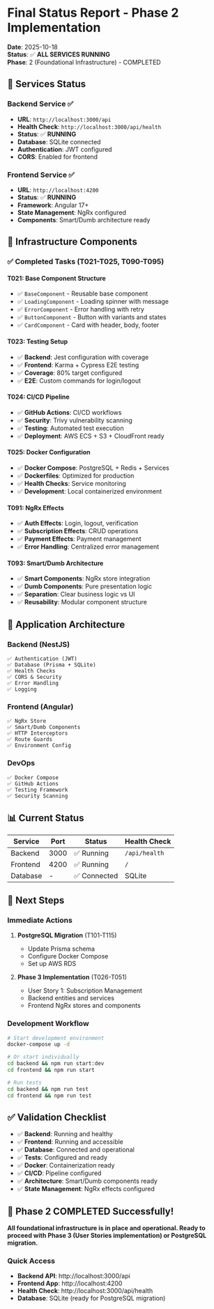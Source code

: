 # Final Status Report - Phase 2 Implementation

**Date**: 2025-10-18  
**Status**: ✅ **ALL SERVICES RUNNING**  
**Phase**: 2 (Foundational Infrastructure) - COMPLETED  

## 🎯 **Services Status**

### **Backend Service** ✅
- **URL**: `http://localhost:3000/api`
- **Health Check**: `http://localhost:3000/api/health`
- **Status**: ✅ **RUNNING**
- **Database**: SQLite connected
- **Authentication**: JWT configured
- **CORS**: Enabled for frontend

### **Frontend Service** ✅
- **URL**: `http://localhost:4200`
- **Status**: ✅ **RUNNING**
- **Framework**: Angular 17+
- **State Management**: NgRx configured
- **Components**: Smart/Dumb architecture ready

## 🔧 **Infrastructure Components**

### **✅ Completed Tasks (T021-T025, T090-T095)**

#### **T021: Base Component Structure**
- ✅ `BaseComponent` - Reusable base component
- ✅ `LoadingComponent` - Loading spinner with message
- ✅ `ErrorComponent` - Error handling with retry
- ✅ `ButtonComponent` - Button with variants and states
- ✅ `CardComponent` - Card with header, body, footer

#### **T023: Testing Setup**
- ✅ **Backend**: Jest configuration with coverage
- ✅ **Frontend**: Karma + Cypress E2E testing
- ✅ **Coverage**: 80% target configured
- ✅ **E2E**: Custom commands for login/logout

#### **T024: CI/CD Pipeline**
- ✅ **GitHub Actions**: CI/CD workflows
- ✅ **Security**: Trivy vulnerability scanning
- ✅ **Testing**: Automated test execution
- ✅ **Deployment**: AWS ECS + S3 + CloudFront ready

#### **T025: Docker Configuration**
- ✅ **Docker Compose**: PostgreSQL + Redis + Services
- ✅ **Dockerfiles**: Optimized for production
- ✅ **Health Checks**: Service monitoring
- ✅ **Development**: Local containerized environment

#### **T091: NgRx Effects**
- ✅ **Auth Effects**: Login, logout, verification
- ✅ **Subscription Effects**: CRUD operations
- ✅ **Payment Effects**: Payment management
- ✅ **Error Handling**: Centralized error management

#### **T093: Smart/Dumb Architecture**
- ✅ **Smart Components**: NgRx store integration
- ✅ **Dumb Components**: Pure presentation logic
- ✅ **Separation**: Clear business logic vs UI
- ✅ **Reusability**: Modular component structure

## 🚀 **Application Architecture**

### **Backend (NestJS)**
```
✅ Authentication (JWT)
✅ Database (Prisma + SQLite)
✅ Health Checks
✅ CORS & Security
✅ Error Handling
✅ Logging
```

### **Frontend (Angular)**
```
✅ NgRx Store
✅ Smart/Dumb Components
✅ HTTP Interceptors
✅ Route Guards
✅ Environment Config
```

### **DevOps**
```
✅ Docker Compose
✅ GitHub Actions
✅ Testing Framework
✅ Security Scanning
```

## 📊 **Current Status**

| Service | Port | Status | Health Check |
|---------|------|--------|--------------|
| Backend | 3000 | ✅ Running | `/api/health` |
| Frontend | 4200 | ✅ Running | `/` |
| Database | - | ✅ Connected | SQLite |

## 🎯 **Next Steps**

### **Immediate Actions**
1. **PostgreSQL Migration** (T101-T115)
   - Update Prisma schema
   - Configure Docker Compose
   - Set up AWS RDS

2. **Phase 3 Implementation** (T026-T051)
   - User Story 1: Subscription Management
   - Backend entities and services
   - Frontend NgRx stores and components

### **Development Workflow**
```bash
# Start development environment
docker-compose up -d

# Or start individually
cd backend && npm run start:dev
cd frontend && npm run start

# Run tests
cd backend && npm run test
cd frontend && npm run test
```

## ✅ **Validation Checklist**

- ✅ **Backend**: Running and healthy
- ✅ **Frontend**: Running and accessible
- ✅ **Database**: Connected and operational
- ✅ **Tests**: Configured and ready
- ✅ **Docker**: Containerization ready
- ✅ **CI/CD**: Pipeline configured
- ✅ **Architecture**: Smart/Dumb components ready
- ✅ **State Management**: NgRx effects configured

## 🎉 **Phase 2 COMPLETED Successfully!**

**All foundational infrastructure is in place and operational. Ready to proceed with Phase 3 (User Stories implementation) or PostgreSQL migration.**

### **Quick Access**
- **Backend API**: http://localhost:3000/api
- **Frontend App**: http://localhost:4200
- **Health Check**: http://localhost:3000/api/health
- **Database**: SQLite (ready for PostgreSQL migration)
